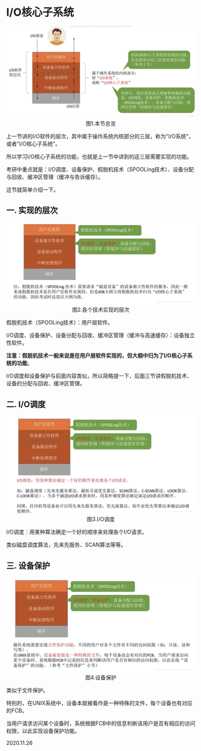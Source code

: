 # I/O核心子系统

<img src="操作系统1005-1.png" alt="操作系统1005-1" style="zoom:67%;" />

<center>图1.本节总览</center>

上一节讲的I/O软件的层次，其中属于操作系统内核部分的三层，称为"I/O系统"，或者"I/O核心子系统"。

所以学习I/O核心子系统的功能，也就是上一节中讲到的这三层需要实现的功能。

考研中重点就是：I/O调度、设备保护、假脱机技术（SPOOLing技术）、设备分配与回收、缓冲区管理（缓冲与告诉缓存）。

这节就简单介绍一下。

## 一. 实现的层次

<img src="操作系统1005-2.png" alt="操作系统1005-2" style="zoom:67%;" />

<center>图2.各个技术实现的层次</center>

假脱机技术（SPOOLing技术）：用户层软件。

I/O调度、设备保护、设备分配与回收、缓冲区管理（缓冲与高速缓存）：设备独立性软件。

**注意：假脱机技术一般来说是在用户层软件实现的，但大纲中归为了I/O核心子系统的功能**。

I/O调度和设备保护与前面内容类似，所以简略提一下，后面三节讲假脱机技术、设备的分配与回收、缓冲区管理。

## 二. I/O调度

<img src="操作系统1005-3.png" alt="操作系统1005-3" style="zoom:67%;" />

<center>图3.I/O调度</center>

I/O调度：用某种算法确定一个好的顺序来处理各个I/O请求。

类似磁盘调度算法，先来先服务、SCAN算法等等。

## 三. 设备保护

<img src="操作系统1005-4.png" alt="操作系统1005-4" style="zoom: 67%;" />

<center>图4.设备保护</center>

类似于文件保护。

特别的，在UNIX系统中，设备本就被看作是一种特殊的文件，每个设备也有对应的FCB。

当用户请求访问某个设备时，系统根据FCB中的信息判断该用户是否有相应的访问权限，以此实现设备保护功能。

2020.11.26
